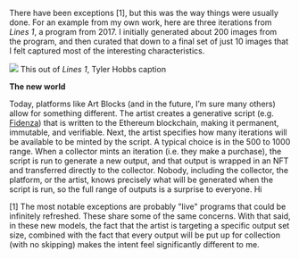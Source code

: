 There have been exceptions [1], but this was the way things were usually done. For an example from my own work, here are three iterations from *Lines 1*, a program from 2017. I initially generated about 200 images from the program, and then curated that down to a final set of just 10 images that I felt captured most of the interesting characteristics.

![](https://i.imgur.com/PCwXHi8.png)
This out of <caption>*Lines 1*, Tyler Hobbs</caption> caption

**The new world**

Today, platforms like Art Blocks (and in the future, I’m sure many others) allow for something different. The artist creates a generative script (e.g. [Fidenza](https://tylerxhobbs.com/fidenza)) that is written to the Ethereum blockchain, making it permanent, immutable, and verifiable. Next, the artist specifies how many iterations will be available to be minted by the script. A typical choice is in the 500 to 1000 range. When a collector mints an iteration (i.e. they make a purchase), the script is run to generate a new output, and that output is wrapped in an NFT and transferred directly to the collector. Nobody, including the collector, the platform, or the artist, knows precisely what will be generated when the script is run, so the full range of outputs is a surprise to everyone.
Hi

[1] The most notable exceptions are probably "live" programs that could be infinitely refreshed. These share some of the same concerns. With that said, in these new models, the fact that the artist is targeting a specific output set size, combined with the fact that every output will be put up for collection (with no skipping) makes the intent feel significantly different to me.
